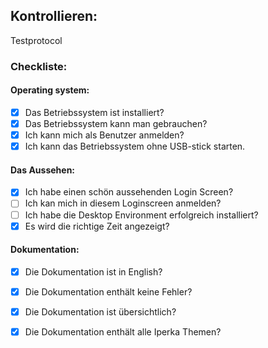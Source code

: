 ## Kontrollieren:
 
 Testprotocol
### Checkliste:

#### Operating system:
- [x] Das Betriebssystem ist installiert?
- [x] Das Betriebssystem kann man gebrauchen?
- [x] Ich kann mich als Benutzer anmelden?
- [x] Ich kann das Betriebssystem ohne USB-stick starten.

#### Das Aussehen:
- [x] Ich habe einen schön aussehenden Login Screen?
- [ ] Ich kan mich in diesem Loginscreen anmelden?
- [ ] Ich habe die Desktop Environment erfolgreich installiert?
- [x] Es wird die richtige Zeit angezeigt?

#### Dokumentation:
- [x] Die Dokumentation ist in English?
- [x] Die Dokumentation enthält keine Fehler?
- [x] Die Dokumentation ist übersichtlich?
- [x] Die Dokumentation enthält alle Iperka Themen?


